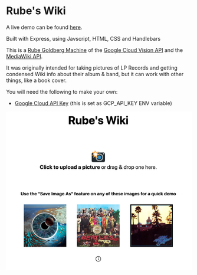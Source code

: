 # Rube's Wiki

A live demo can be found [here](http://rubeswiki.glitch.me/).

Built with Express, using Javscript, HTML, CSS and Handlebars 

This is a <a href="https://en.wikipedia.org/wiki/Rube_Goldberg_machine">Rube Goldberg Machine</a> of the <a href="https://cloud.google.com/vision/">Google Cloud Vision API</a> and the <a href="https://www.mediawiki.org/wiki/API:Main_page">MediaWiki API</a>. 

It was originally intended for taking pictures of LP Records and getting condensed Wiki info about their album & band, but it can work with other things, like a book cover. 

You will need the following to make your own:
- [Google Cloud API Key](https://cloud.google.com/docs/authentication/api-keys) (this is set as GCP_API_KEY ENV variable)

<p align="center">
  <img src="imgs/menu.png">
</p>
